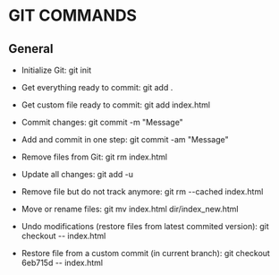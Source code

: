 # GIT COMMANDS 

## General

- Initialize Git: git init

- Get everything ready to commit: git add .

- Get custom file ready to commit: git add index.html

- Commit changes: git commit -m "Message"

- Add and commit in one step: git commit -am "Message"

- Remove files from Git: git rm index.html

- Update all changes: git add -u

- Remove file but do not track anymore: git rm --cached index.html

- Move or rename files: git mv index.html dir/index_new.html

- Undo modifications (restore files from latest commited version): git checkout -- index.html

- Restore file from a custom commit (in current branch): git checkout 6eb715d -- index.html


